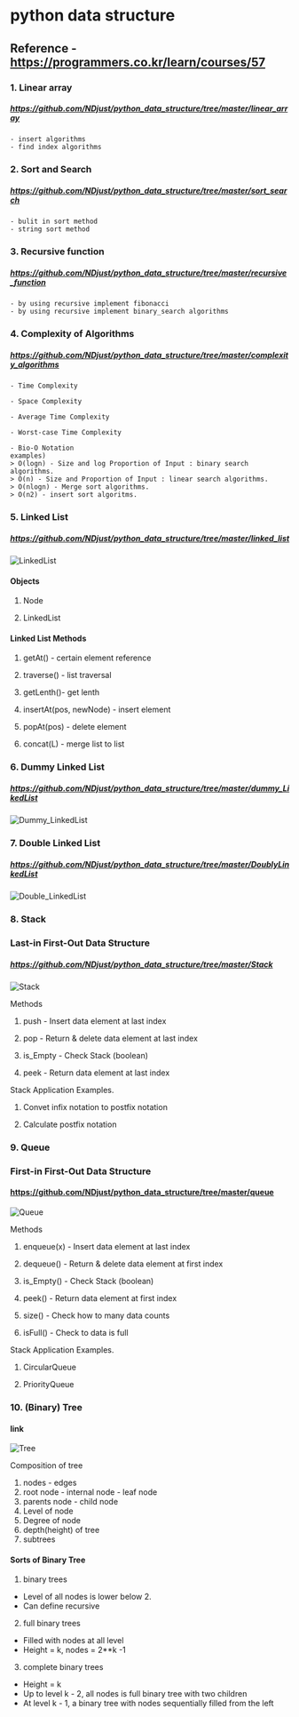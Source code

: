 # python data structure

## Reference - https://programmers.co.kr/learn/courses/57

### 1. Linear array

##### https://github.com/NDjust/python_data_structure/tree/master/linear_array

    - insert algorithms 
    - find index algorithms

### 2. Sort and Search

##### https://github.com/NDjust/python_data_structure/tree/master/sort_search

    - bulit in sort method
    - string sort method
### 3. Recursive function

##### https://github.com/NDjust/python_data_structure/tree/master/recursive_function


    - by using recursive implement fibonacci
    - by using recursive implement binary_search algorithms

### 4. Complexity of Algorithms

##### https://github.com/NDjust/python_data_structure/tree/master/complexity_algorithms

    - Time Complexity

    - Space Complexity

    - Average Time Complexity

    - Worst-case Time Complexity

    - Bio-O Notation
    examples)
    > O(logn) - Size and log Proportion of Input : binary search algorithms.
    > O(n) - Size and Proportion of Input : linear search algorithms.
    > O(nlogn) - Merge sort algorithms.
    > O(n2) - insert sort algoritms.

### 5. Linked List

##### https://github.com/NDjust/python_data_structure/tree/master/linked_list

![LinkedList](./image/LinkedList.png)

#### Objects

1. Node

2. LinkedList

#### Linked List Methods

1. getAt() - certain element reference 

2. traverse() - list traversal

3. getLenth()- get lenth

4. insertAt(pos, newNode) - insert element

5. popAt(pos) - delete element

6. concat(L) - merge list to list


### 6. Dummy Linked List

##### https://github.com/NDjust/python_data_structure/tree/master/dummy_LikedList

![Dummy_LinkedList](./image/dummy_likedlist.png)

### 7. Double Linked List

##### https://github.com/NDjust/python_data_structure/tree/master/DoublyLinkedList

![Double_LinkedList](./image/Double_LinkedList.png)


### 8. Stack
### Last-in First-Out Data Structure
##### https://github.com/NDjust/python_data_structure/tree/master/Stack

![Stack](./image/Stack.png)

Methods

1. push - Insert data element at last index

2. pop - Return & delete data element at last index

3. is_Empty - Check Stack (boolean)

4. peek - Return data element at last index

Stack Application Examples.

1. Convet infix notation to postfix notation

2. Calculate postfix notation

### 9. Queue
### First-in First-Out Data Structure
#### https://github.com/NDjust/python_data_structure/tree/master/queue

![Queue](./image/Queue.png)

Methods

1. enqueue(x) - Insert data element at last index

2. dequeue() - Return & delete data element at first index

3. is_Empty() - Check Stack (boolean)

4. peek() - Return data element at first index

5. size() - Check how to many data counts 

6. isFull() - Check to data is full

Stack Application Examples.

1. CircularQueue

2. PriorityQueue

### 10. (Binary) Tree

#### link

![Tree](./image/Tree.png)

Composition of tree

1. nodes - edges
2. root node - internal node - leaf node
3. parents node - child node
4. Level of node
5. Degree of node
6. depth(height) of tree 
7. subtrees

#### Sorts of Binary Tree 
1. binary trees
- Level of all nodes is lower below 2.
- Can define recursive 

2. full binary trees
- Filled with nodes at all level
- Height = k, nodes = 2**k -1 
3. complete binary trees
- Height = k
- Up to level k - 2, all nodes is full binary tree with two children
- At level k - 1, a binary tree with nodes sequentially filled from the left